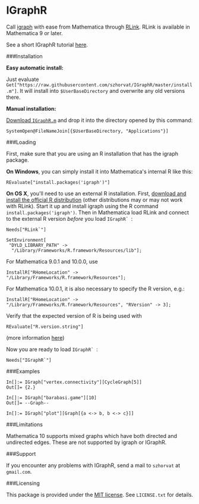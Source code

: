 IGraphR
=======

Call [igraph](http://igraph.org/) with ease from Mathematica through [RLink](http://reference.wolfram.com/mathematica/RLink/guide/RLink.html).  RLink is available in Mathematica 9 or later.

See a short IGraphR tutorial [here](http://www3.nd.edu/~szhorvat/pelican/using-igraph-from-mathematica.html).

###Installation

**Easy automatic install:**

Just evaluate `Get["https://raw.githubusercontent.com/szhorvat/IGraphR/master/install.m"]`.  It will install into `$UserBaseDirectory` and overwrite any old versions there.

**Manual installation:**

[Download `IGraphR.m`](https://raw.githubusercontent.com/szhorvat/IGraphR/master/IGraphR.m) and drop it into the directory opened by this command:

    SystemOpen@FileNameJoin[{$UserBaseDirectory, "Applications"}]
    
###Loading

First, make sure that you are using an R installation that has the igraph package.  

**On Windows**, you can simply install it into Mathematica's internal R like this:

    REvaluate["install.packages('igraph')"]
    
**On OS X**, you'll need to use an external R installation.  First, [download and install the official R distribution](http://www.r-project.org/) (other distributions may or may not work with RLink).  Start it up and install igraph using the R command `install.packages('igraph')`.  Then in Mathematica load RLink and connect to the external R version *before* you load ``IGraphR` ``:

```
Needs["RLink`"]

SetEnvironment[
 "DYLD_LIBRARY_PATH" -> 
  "/Library/Frameworks/R.framework/Resources/lib"];
```

For Mathematica 9.0.1 and 10.0.0, use

```
InstallR["RHomeLocation" -> "/Library/Frameworks/R.framework/Resources"];
```

For Mathematica 10.0.1, it is also necessary to specify the R version, e.g.:

```
InstallR["RHomeLocation" -> "/Library/Frameworks/R.framework/Resources", "RVersion" -> 3];
```

Verify that the expected version of R is being used with

```
REvaluate["R.version.string"]
```

(more information [here](http://mathematica.stackexchange.com/a/43732/12))

Now you are ready to load ``IGraphR` ``:

    Needs["IGraphR`"]

###Examples

```
In[]:= IGraph["vertex.connectivity"][CycleGraph[5]]
Out[]= {2.}

In[]:= IGraph["barabasi.game"][10]
Out[]= --Graph--

In[]:= IGraph["plot"][Graph[{a <-> b, b <-> c}]]
```

###Limitations

Mathematica 10 supports mixed graphs which have both directed and undirected edges.  These are not supported by igraph or IGraphR.

###Support

If you encounter any problems with IGraphR, send a mail to `szhorvat` at `gmail.com`.

###Licensing

This package is provided under the [MIT license](http://opensource.org/licenses/mit-license.html).  See `LICENSE.txt` for details.
